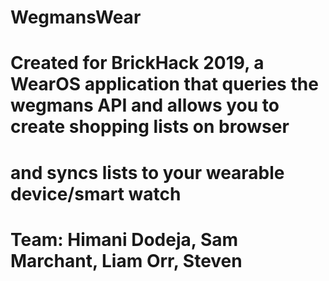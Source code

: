 # WegmansWear
# Created for BrickHack 2019, a WearOS application that queries the wegmans API and allows you to create shopping lists on browser
# and syncs lists to your wearable device/smart watch
# Team: Himani Dodeja, Sam Marchant, Liam Orr, Steven
